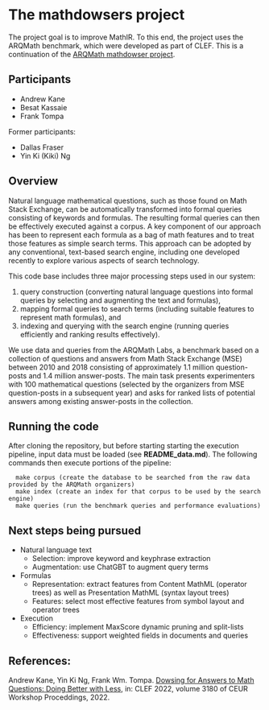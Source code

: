 # The mathdowsers project

The project goal is to improve MathIR. To this end, the project uses the ARQMath benchmark, which were developed as part of CLEF. 
This is a continuation of the [ARQMath mathdowser project](https://github.com/kiking0501/MathDowsers-ARQMath).

## Participants

- Andrew Kane
- Besat Kassaie
- Frank Tompa

Former participants:

- Dallas Fraser
- Yin Ki (Kiki) Ng

## Overview

Natural language mathematical questions, such as those found on Math Stack Exchange, can be automatically transformed into formal queries consisting of keywords and formulas.
The resulting formal queries can then be effectively executed against a corpus.
A key component of our approach has been to represent each formula as a bag of math features and to treat those features as simple search terms.
This approach can be adopted by any conventional, text-based search engine, including one developed recently to explore various aspects of search technology.

This code base includes three major processing steps used in our system:

1. query construction (converting natural language questions into formal queries by selecting and augmenting the text and formulas),
2. mapping formal queries to search terms (including suitable features to represent math formulas), and 
3. indexing and querying with the search engine (running queries efficiently and ranking results effectively).

We use data and queries from the ARQMath Labs, a benchmark based on a collection of questions and answers from Math Stack Exchange (MSE) between 2010 and 2018 consisting of approximately 1.1 million question-posts and 1.4 million answer-posts.
The main task presents experimenters with 100 mathematical questions (selected by the organizers from MSE question-posts in a subsequent year) and asks for ranked lists of potential answers among existing answer-posts in the collection.

## Running the code

After cloning the repository, but before starting starting the execution pipeline, input data must be loaded  (see **README\_data.md**).
The following commands then execute portions of the pipeline:
  ```
    make corpus (create the database to be searched from the raw data provided by the ARQMath organizers)
    make index (create an index for that corpus to be used by the search engine)
    make queries (run the benchmark queries and performance evaluations)
  ```

## Next steps being pursued 

- Natural language text
   - Selection: improve keyword and keyphrase extraction
   - Augmentation: use ChatGBT to augment query terms
- Formulas
   - Representation: extract features from Content MathML (operator trees) as well as Presentation MathML (syntax layout trees)
   - Features: select most effective features from symbol layout and operator trees
- Execution 
   - Efficiency: implement  MaxScore dynamic pruning and split-lists
   - Effectiveness: support weighted fields in documents and queries

## References:

Andrew Kane, Yin Ki Ng, Frank Wm. Tompa. [Dowsing for Answers to Math Questions: Doing Better with Less](http://ceur-ws.org/Vol-3180/paper-03.pdf), in: CLEF 2022, volume 3180 of CEUR Workshop Proceddings, 2022.

